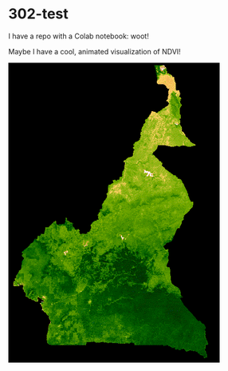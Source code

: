# 302-test
I have a repo with a Colab notebook: woot!

Maybe I have a cool, animated visualization of NDVI!

![Animated_gif](images/Animated_NDVI.gif)
